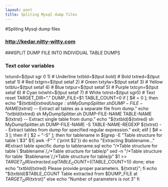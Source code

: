 ```yaml
---
layout: post
title: Spliting Mysql dump files
---
```


#Spliting Mysql dump files

### http://kedar.nitty-witty.com
###SPLIT DUMP FILE INTO INDIVIDUAL TABLE DUMPS
### Text color variables
txtund=$(tput sgr 0 1)    # Underline
txtbld=$(tput bold)       # Bold
txtred=$(tput setaf 1)    # Red
txtgrn=$(tput setaf 2)    # Green
txtylw=$(tput setaf 3)    # Yellow
txtblu=$(tput setaf 4)    # Blue
txtpur=$(tput setaf 5)    # Purple
txtcyn=$(tput setaf 6)    # Cyan
txtwht=$(tput setaf 7)    # White
txtrst=$(tput sgr0)       # Text reset
TARGET_DIR="."
DUMP_FILE=$1
TABLE_COUNT=0
if [ $# = 0 ]; then
       echo "${txtbld}${txtred}Usage: sh MyDumpSplitter.sh DUMP-FILE-NAME${txtrst} -- Extract all tables as a separate file from dump."
       echo "${txtbld}${txtred}       sh MyDumpSplitter.sh DUMP-FILE-NAME TABLE-NAME ${txtrst} -- Extract single table from dump."
       echo "${txtbld}${txtred}       sh MyDumpSplitter.sh DUMP-FILE-NAME -S TABLE-NAME-REGEXP ${txtrst} -- Extract tables from dump for specified regular expression."
       exit;
elif [ $# = 3 ]; then
        if [ $2 = "-S" ]; then
                for tablename in $(grep -E "Table structure for table \`$3" $1| awk -F"\`" {'print $2'})
                do
                        echo "Extracting $tablename..."
                        #Extract table specific dump to tablename.sql
                        echo "/*Table structure for table \`$tablename\`/,/*Table structure for table/p" 
                        sed -n "/*Table structure for table \`$tablename\`/,/*Table structure for table/p" $1 >> $TARGET_DIR/extracted.sql
                        TABLE_COUNT=$((TABLE_COUNT+1))
                done;
        else
                echo "${txtbld}${txtred} Please provide proper parameters. ${txtrst}";
        fi
	echo "${txtbld}$TABLE_COUNT Table extracted from $DUMP_FILE at $TARGET_DIR${txtrst}"
else
    echo "Number of parameters is not 3"
fi

